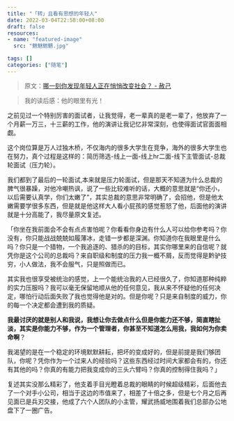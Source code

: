 ```yaml
---
title: "「转」且看有思想的年轻人"
date: 2022-03-04T22:58:00+08:00
draft: false
resources:
- name: "featured-image"
  src: "魑魅魍魉.jpg"

tags: []
categories: ["随笔"]
---
```


>原文：[哪一刻你发现年轻人正在悄悄改变社会？ - 赦己](https://www.zhihu.com/question/447184915/answer/1768006207)

>我的读后感：他的眼里有光！

之前见过一个特别厉害的面试者，让我觉得，老一辈真的是老一辈了，他放弃了一个月薪一万三，十三薪的工作，他的演讲让我记忆非常深刻，也使得面试官面面相觑。

这个岗位算是万人过独木桥，不仅海内的很多大学生在竞争，海外的很多大学生也在努力，真个过程是这样的：简历筛选-线上一面-线上hr二面-线下主管面试-总裁轮面试（压力轮）。

我们都到了最后的一轮面试,本来就是压力轮面试，但是那天不知道为什么总裁的脾气很暴躁，对他冷嘲热讽，说了一些比较难听的话，大概的意思就是“你还小，以后需要认真学，你们太嫩了”，其实总裁的意思非常明确了，会招他，但是他太嫩需要学很多东西，但是就是他这样大人看小屁孩的感觉惹怒了他，后面他的演讲就是十分高能了，我尽量原文复述。

「你坐在我前面会不会有点点害怕呢？你看看你身边有什么人可以给你参考吗？你没有，你只能战战兢兢如履薄冰，走错一步都是深渊。你知道你在我眼里是什么吗？你只是一个猎物，一个我追逐的、猎杀的的目标，其实你哪里来的自信呢？就凭你是这个公司的总裁吗？来自职级和制度的压力我一概不屑，反而觉得是黔驴技穷，小人做法，我不会服气，只是照做而已。

其实我也很享受被统治的感觉，上一个能统治我的人已经很久了，你知道那种纯粹的实力压服吗？我可以毫无保留地顺从他的任何意见，我从来不怀疑他的任何决定，哪怕行动后面失败了我也觉得他是对的。但是你呢？只是来自制度的威力，你的每一个决定都会遭到我的质疑。

**我最讨厌的就是别人和我说，我想让你去做点什么但是你能力还不够，简直瞎扯淡，其实是你能力不够，作为一个管理者，你甚至不知道怎么用我，我如何为你卖命啊**？

我渴望的是在一个稳定的环境默默耕耘，把坏的变成好的，但是前提是我们够团队，你呢？凭你作为一个过来人的经验吗？这些东西经过时间大家都会有的，你还有其他的吗？你真的有能力把我变成你的三头六臂吗？你真的控制得住我吗？」

复述其实没那么精彩了，他支着手目光瞪着总裁的眼睛的时候超级精彩，后面他去了一个对手小公司，相当于这边的市值来了，相差了十倍之多，但是七个月之后再见面已是兵刃交接，他成了六个人团队的小主管，耀武扬威地围着我们总部办公地盘下了一圈广告。

